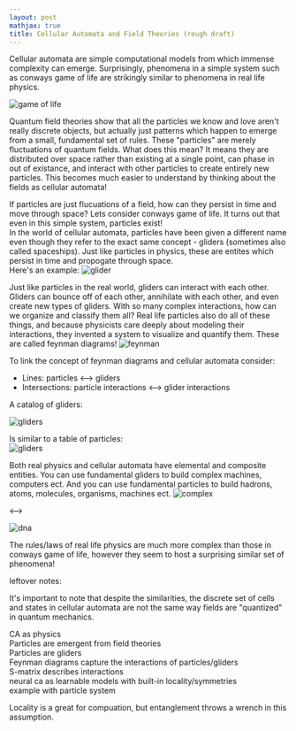 ```yaml
---
layout: post
mathjax: true
title: Cellular Automata and Field Theories (rough draft)
---
```


Cellular automata are simple computational models from which immense complexity can emerge. Surprisingly, phenomena in a simple system such as conways game of life are strikingly similar to phenomena in real life physics.  
  
![game of life](https://i.imgur.com/i7ZtRjP.gif)  
  
Quantum field theories show that all the particles we know and love aren't really discrete objects, but actually just patterns which happen to emerge from a small, fundamental set of rules. These "particles" are merely fluctuations of quantum fields. What does this mean? It means they are distributed over space rather than existing at a single point, can phase in out of existance, and interact with other particles to create entirely new particles. This becomes much easier to understand by thinking about the fields as cellular automata!   

If particles are just flucuations of a field, how can they persist in time and move through space? Lets consider conways game of life. It turns out that even in this simple system, particles exist!   
In the world of cellular automata, particles have been given a different name even though they refer to the exact same concept - gliders (sometimes also called spaceships). Just like particles in physics, these are entites which persist in time and propogate through space.   
Here's an example:
![glider](https://i.imgur.com/m46b89e.gif)  
  
Just like particles in the real world, gliders can interact with each other. Gliders can bounce off of each other, annihilate with each other, and even create new types of gliders. With so many complex interactions, how can we organize and classify them all? Real life particles also do all of these things, and because physicists care deeply about modeling their interactions, they invented a system to visualize and quantify them. These are called feynman diagrams! 
![feynman](https://i.imgur.com/tPjkFCJ.png)  
  
To link the concept of feynman diagrams and cellular automata consider:  
- Lines: particles <--> gliders
- Intersections: particle interactions <--> glider interactions

A catalog of gliders:
  
![gliders](https://i.imgur.com/KQkHCp9.png) 

Is similar to a table of particles:  
![gliders](https://i.imgur.com/il3fuyL.png) 


Both real physics and cellular automata have elemental and composite entities. 
You can use fundamental gliders to build complex machines, computers ect. And you can use fundamental particles to build hadrons, atoms, molecules, organisms, machines ect.
![complex](https://i.imgur.com/ho53O0L.gif)    
  
<-->
  
![dna](https://i.imgur.com/kjWVtQC.gif)   

The rules/laws of real life physics are much more complex than those in conways game of life, however they seem to host a surprising similar set of phenomena!  

leftover notes:  

It's important to note that despite the similarities, the discrete set of cells and states in cellular automata are not the same way fields are "quantized" in quantum mechanics.   

CA as physics  
Particles are emergent from field theories   
Particles are gliders  
Feynman diagrams capture the interactions of particles/gliders  
S-matrix describes interactions  
neural ca as learnable models with built-in locality/symmetries   
example with particle system  
  
Locality is a great for compuation, but entanglement throws a wrench in this assumption. 